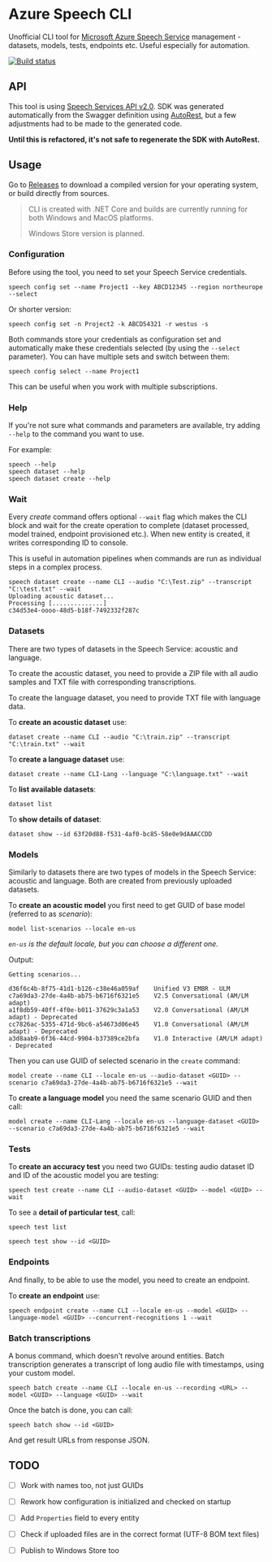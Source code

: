 # Azure Speech CLI

Unofficial CLI tool for [Microsoft Azure Speech Service](https://docs.microsoft.com/azure/cognitive-services/speech-service/overview) management - datasets, models, tests, endpoints etc. Useful especially for automation.

[![Build status](https://dev.azure.com/msimecek/AzureSpeechCLI/_apis/build/status/AzureSpeechCLI-GitHub)](https://dev.azure.com/msimecek/AzureSpeechCLI/_build/latest?definitionId=2)

## API

This tool is using [Speech Services API v2.0](https://westus.cris.ai/swagger/ui/index). SDK was generated automatically from the Swagger definition using [AutoRest](https://github.com/Azure/AutoRest), but a few adjustments had to be made to the generated code.

**Until this is refactored, it's not safe to regenerate the SDK with AutoRest.**

## Usage

Go to [Releases](https://github.com/msimecek/Azure-Speech-CLI/releases) to download a compiled version for your operating system, or build directly from sources.

> CLI is created with .NET Core and builds are currently running for both Windows and MacOS platforms.
>
> Windows Store version is planned.

### Configuration

Before using the tool, you need to set your Speech Service credentials.

```
speech config set --name Project1 --key ABCD12345 --region northeurope --select
```

Or shorter version:

```
speech config set -n Project2 -k ABCD54321 -r westus -s
```

Both commands store your credentials as configuration set and automatically make these credentials selected (by using the `--select` parameter). You can have multiple sets and switch between them:

```
speech config select --name Project1
```

This can be useful when you work with multiple subscriptions.

### Help

If you're not sure what commands and parameters are available, try adding `--help` to the command you want to use.

For example:

```
speech --help
speech dataset --help
speech dataset create --help
```

### Wait

Every *create* command offers optional `--wait` flag which makes the CLI block and wait for the create operation to complete (dataset processed, model trained, endpoint provisioned etc.). When new entity is created, it writes corresponding ID to console.

This is useful in automation pipelines when commands are run as individual steps in a complex process.

```
speech dataset create --name CLI --audio "C:\Test.zip" --transcript "C:\test.txt" --wait
Uploading acoustic dataset...
Processing [..............]
c34d53e4-oooo-48d5-b18f-7492332f287c
```

### Datasets

There are two types of datasets in the Speech Service: acoustic and language. 

To create the acoustic dataset, you need to provide a ZIP file with all audio samples and TXT file with corresponding transcriptions.

To create the language dataset, you need to provide TXT file with language data.

To **create an acoustic dataset** use:

```
dataset create --name CLI --audio "C:\train.zip" --transcript "C:\train.txt" --wait
```

To **create a language dataset** use:

```
dataset create --name CLI-Lang --language "C:\language.txt" --wait
```

To **list available datasets**:

```
dataset list
```

To **show details of dataset**:

```
dataset show --id 63f20d88-f531-4af0-bc85-58e0e9dAAACCDD
```

### Models

Similarly to datasets there are two types of models in the Speech Service: acoustic and language. Both are created from previously uploaded datasets.

To **create an acoustic model** you first need to get GUID of base model (referred to as *scenario*):

```
model list-scenarios --locale en-us
```

*`en-us` is the default locale, but you can choose a different one.*

Output:

```
Getting scenarios...

d36f6c4b-8f75-41d1-b126-c38e46a059af    Unified V3 EMBR - ULM
c7a69da3-27de-4a4b-ab75-b6716f6321e5    V2.5 Conversational (AM/LM adapt)
a1f8db59-40ff-4f0e-b011-37629c3a1a53    V2.0 Conversational (AM/LM adapt) - Deprecated
cc7826ac-5355-471d-9bc6-a54673d06e45    V1.0 Conversational (AM/LM adapt) - Deprecated
a3d8aab9-6f36-44cd-9904-b37389ce2bfa    V1.0 Interactive (AM/LM adapt) - Deprecated
```

Then you can use GUID of selected scenario in the `create` command:

```
model create --name CLI --locale en-us --audio-dataset <GUID> --scenario c7a69da3-27de-4a4b-ab75-b6716f6321e5 --wait
```

To **create a language model** you need the same scenario GUID and then call:

```
model create --name CLI-Lang --locale en-us --language-dataset <GUID> --scenario c7a69da3-27de-4a4b-ab75-b6716f6321e5 --wait
```

### Tests

To **create an accuracy test** you need two GUIDs: testing audio dataset ID and ID of the acoustic model you are testing:

```
speech test create --name CLI --audio-dataset <GUID> --model <GUID> --wait
```

To see a **detail of particular test**, call:

```
speech test list

speech test show --id <GUID>
```

### Endpoints

And finally, to be able to use the model, you need to create an endpoint.

To **create an endpoint** use:

```
speech endpoint create --name CLI --locale en-us --model <GUID> --language-model <GUID> --concurrent-recognitions 1 --wait
```

### Batch transcriptions

A bonus command, which doesn't revolve around entities. Batch transcription generates a transcript of long audio file with timestamps, using your custom model.

```
speech batch create --name CLI --locale en-us --recording <URL> --model <GUID> --language <GUID> --wait
```

Once the batch is done, you can call:

```
speech batch show --id <GUID>
```

And get result URLs from response JSON.

## TODO

- [ ] Work with names too, not just GUIDs
- [ ] Rework how configuration is initialized and checked on startup
- [ ] Add `Properties` field to every entity
- [ ] Check if uploaded files are in the correct format (UTF-8 BOM text files)
- [ ] Publish to Windows Store too

